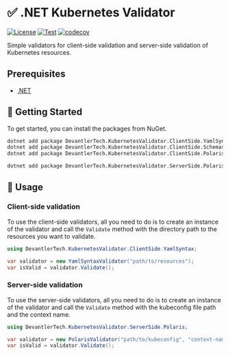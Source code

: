 # ✅ .NET Kubernetes Validator

[![License](https://img.shields.io/badge/License-Apache_2.0-blue.svg)](https://opensource.org/licenses/Apache-2.0)
[![Test](https://github.com/devantler-tech/dotnet-kubernetes-validator/actions/workflows/test.yaml/badge.svg)](https://github.com/devantler-tech/dotnet-kubernetes-validator/actions/workflows/test.yaml)
[![codecov](https://codecov.io/gh/devantler-tech/dotnet-kubernetes-validator/graph/badge.svg?token=RhQPb4fE7z)](https://codecov.io/gh/devantler-tech/dotnet-kubernetes-validator)

Simple validators for client-side validation and server-side validation of Kubernetes resources.

## Prerequisites

- [.NET](https://dotnet.microsoft.com/en-us/)

## 🚀 Getting Started

To get started, you can install the packages from NuGet.

```bash
dotnet add package DevantlerTech.KubernetesValidator.ClientSide.YamlSyntax
dotnet add package DevantlerTech.KubernetesValidator.ClientSide.Schemas
dotnet add package DevantlerTech.KubernetesValidator.ClientSide.Polaris

dotnet add package DevantlerTech.KubernetesValidator.ServerSide.Polaris
```

## 📝 Usage

### Client-side validation

To use the client-side validators, all you need to do is to create an instance of the validator and call the `Validate` method with the directory path to the resources you want to validate.

```csharp
using DevantlerTech.KubernetesValidator.ClientSide.YamlSyntax;

var validator = new YamlSyntaxValidator("path/to/resources");
var isValid = validator.Validate();
```

### Server-side validation

To use the server-side validators, all you need to do is to create an instance of the validator and call the `Validate` method with the kubeconfig file path and the context name.

```csharp
using DevantlerTech.KubernetesValidator.ServerSide.Polaris;

var validator = new PolarisValidator("path/to/kubeconfig", "context-name");
var isValid = validator.Validate();
```
